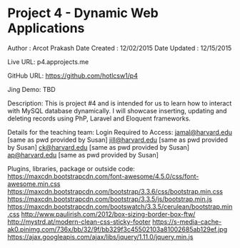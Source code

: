# Project 4 - Dynamic Web Applications

Author       : Arcot Prakash
Date Created : 12/02/2015
Date Updated : 12/15/2015

Live URL: p4.approjects.me

GitHub URL: https://github.com/hotlcsw1/p4

Jing Demo: TBD

Description:
    This is project #4 and is intended for us to learn how to interact with MySQL database dynamically.  I will showcase inserting, updating and deleting records using PhP, Laravel and Eloquent frameworks.

Details for the teaching team:
Login Required to Access:
    jamal@harvard.edu [same as pwd provided by Susan]
    jill@harvard.edu [same as pwd provided by Susan]
    ck@harvard.edu [same as pwd provided by Susan]
    ap@harvard.edu [same as pwd provided by Susan]

Plugins, libraries, package or outside code:
    https://maxcdn.bootstrapcdn.com/font-awesome/4.5.0/css/font-awesome.min.css
    https://maxcdn.bootstrapcdn.com/bootstrap/3.3.6/css/bootstrap.min.css
    https://maxcdn.bootstrapcdn.com/bootstrap/3.3.5/js/bootstrap.min.js
    https://maxcdn.bootstrapcdn.com/bootswatch/3.3.5/cerulean/bootstrap.min.css
    http://www.paulirish.com/2012/box-sizing-border-box-ftw/
    http://mystrd.at/modern-clean-css-sticky-footer
    https://s-media-cache-ak0.pinimg.com/736x/bb/32/9f/bb329f3c45502103a81002685ab129ef.jpg
    https://ajax.googleapis.com/ajax/libs/jquery/1.11.0/jquery.min.js
